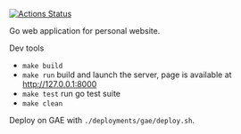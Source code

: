 [![Actions Status](https://github.com/VivienGaluchot/vgaluchot-go-srv/workflows/Go/badge.svg?branch=master)](https://github.com/VivienGaluchot/vgaluchot-go-srv/actions)

Go web application for personal website.

Dev tools

* `make build`
* `make run` build and launch the server, page is available at http://127.0.0.1:8000
* `make test` run go test suite
* `make clean`


Deploy on GAE with `./deployments/gae/deploy.sh`.
